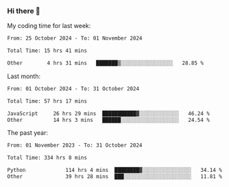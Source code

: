 ### Hi there 👋

My coding time for last week:

<!--START_SECTION:week-->

```txt
From: 25 October 2024 - To: 01 November 2024

Total Time: 15 hrs 41 mins

Other        4 hrs 31 mins   ███████▒░░░░░░░░░░░░░░░░░   28.85 %
```

<!--END_SECTION:week-->

Last month:

<!--START_SECTION:month-->

```txt
From: 01 October 2024 - To: 31 October 2024

Total Time: 57 hrs 17 mins

JavaScript     26 hrs 29 mins  ███████████▓░░░░░░░░░░░░░   46.24 %
Other          14 hrs 3 mins   ██████░░░░░░░░░░░░░░░░░░░   24.54 %
```

<!--END_SECTION:month-->

The past year:

<!--START_SECTION:year-->

```txt
From: 01 November 2023 - To: 31 October 2024

Total Time: 334 hrs 8 mins

Python             114 hrs 4 mins  ████████▓░░░░░░░░░░░░░░░░   34.14 %
Other              39 hrs 28 mins  ███░░░░░░░░░░░░░░░░░░░░░░   11.81 %
```

<!--END_SECTION:year-->
